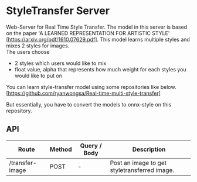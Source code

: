 # StyleTransfer Server
 Web-Server for Real Time Style Transfer.
The model in this server is based on the paper 'A LEARNED REPRESENTATION FOR ARTISTIC STYLE' [https://arxiv.org/pdf/1610.07629.pdf]. 
This model learns multiple styles and mixes 2 styles for images.  
The users choose 
  * 2 styles which users would like to mix
  * float value, alpha that represents how much weight for each styles you would like to put on

You can learn style-transfer model using some repositories like below.   
[https://github.com/ryanwongsa/Real-time-multi-style-transfer]

But essentially, you have to convert the models to onnx-style on this repository.  

## API

| Route | Method | Query / Body | Description |
| --- | --- | --- | --- |
| /transfer-image | POST | - | Post an image to get styletransferred image. |
